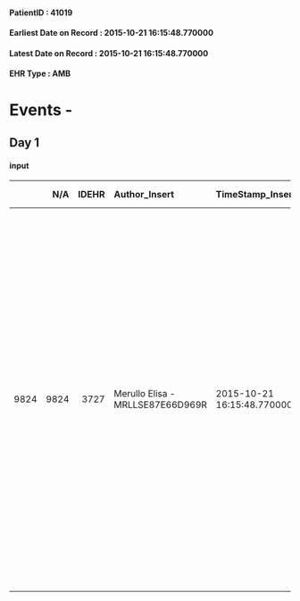 
#### PatientID : 41019
#### Earliest Date on Record : 2015-10-21 16:15:48.770000
#### Latest Date on Record : 2015-10-21 16:15:48.770000
#### EHR Type : AMB

# Events - 

## Day 1

#### input
|      |    N/A |   IDEHR | Author_Insert                    | TimeStamp_Insert           | EHRType   |   PatientID |   IDDigitalSignDocument | persone_vicine   |   Unnamed: 0_x.1 |   IDANAMNESI_SOCIALE | Patient   | FamigliaAltro   | Paziente_T   | FamigliaAltro_T   |   Non_Rilevabile_x.1 | Note_Non_Rilevabile_x.1   | opt_Problemi   | Note_I                                                                                                                                                                | ds_note_timori                                                                                                                                    | chk_contr_sintomi   | opt_paziente_a   | opt_famiglia_a   | opt_adeguatezza   | ds_note_ad                                                                                                                            | opt_paziente_solo   | ds_note_con                                                                                                                                                                                                                                    | opt_presente_assente   | Caregiver_principale   | opt_capacita         | ds_familiari_coinv   | opt_necessario   | opt_presente   | opt_risorse_ec   | opt_paziente_psi   | opt_Ins_vol   | ds_note_prio                                                                                                                                                                                                                                                                                                                                                                                                                          | opt_paziente_ad   | opt_caregiver_ad   | opt_inv_civile   |   invalidita_perc | Needs     | Domestic partnership   | Fragility                    | opt_disponibilita_f   | opt_indennita_acc   | opt_famiglia_psi   | opt_disponibilit_paz   |
|-----:|-------:|--------:|:---------------------------------|:---------------------------|:----------|------------:|------------------------:|:-----------------|-----------------:|---------------------:|:----------|:----------------|:-------------|:------------------|---------------------:|:--------------------------|:---------------|:----------------------------------------------------------------------------------------------------------------------------------------------------------------------|:--------------------------------------------------------------------------------------------------------------------------------------------------|:--------------------|:-----------------|:-----------------|:------------------|:--------------------------------------------------------------------------------------------------------------------------------------|:--------------------|:-----------------------------------------------------------------------------------------------------------------------------------------------------------------------------------------------------------------------------------------------|:-----------------------|:-----------------------|:---------------------|:---------------------|:-----------------|:---------------|:-----------------|:-------------------|:--------------|:--------------------------------------------------------------------------------------------------------------------------------------------------------------------------------------------------------------------------------------------------------------------------------------------------------------------------------------------------------------------------------------------------------------------------------------|:------------------|:-------------------|:-----------------|------------------:|:----------|:-----------------------|:-----------------------------|:----------------------|:--------------------|:-------------------|:-----------------------|
| 9824 |   9824 |    3727 | Merullo Elisa - MRLLSE87E66D969R | 2015-10-21 16:15:48.770000 | AMB       |       41019 |                  165605 | N/A              |             1666 |                 1164 | No#0      | Si#1            | No#0         | Si#1              |                    0 | NR                        | No#0           | La pz non sa della diagnosi. Figlia consapevole della situazione clinica della mamma. Vorrebbe che la mamma passasse l'ultimo suo periodo in modo sereno e dignitoso. | La figlia mi comunica che in RSA la mamma urla per il dolore pertanto teme che la pz possa vivere in modo sofferente la parte finale di malattia. | controllo sintomi#0 | Indefinite#2     | Congruenti#1     | Da valutare#2     | Presente solo la figlia, quest'ultima √® aiutata e supportata da un amico (Sig. Pier Giorgio) che si √® presentato anche a colloquio. | No#0                | La pz viveva con la figlia a Rozzano (dopo il ricovero del marito in RSA). Presente solo la figlia Silvana, che attualmente non lavora. Dopo il ricovero in Humanitas, la pz ha chiesto di essere trasferita presso la stessa RSA del coniuge. | Presente#1             | Daughter               | Non incrementabile#2 | Assenti              | No#0             | No#0           | Da valutare#2    | No#0               | Si#1          | La figlia mi riferisce che la mamma non viene accudita in modo adeguato nella struttura attuale, mi riferisce anche sospetto di maltrattamento (tanto da chiedere di non chiamare la struttura per paura di eventuali ripercussioni). Spiego alla figlia che l'Hospice non √® una RSA soprattutto a livello di tempistica di ricovero. L'indicazione di attivarsi per un ricovero in Hospice √® stata data dal vecchio medico di base | Parziale#1        | Totale#2           | Si#1             |               100 | Clinici#0 | Figli#2                | sovraccarico assistenziale#4 | Da verificare#2       | Si#1                | S√¨#1              | Da verificare#2        |


